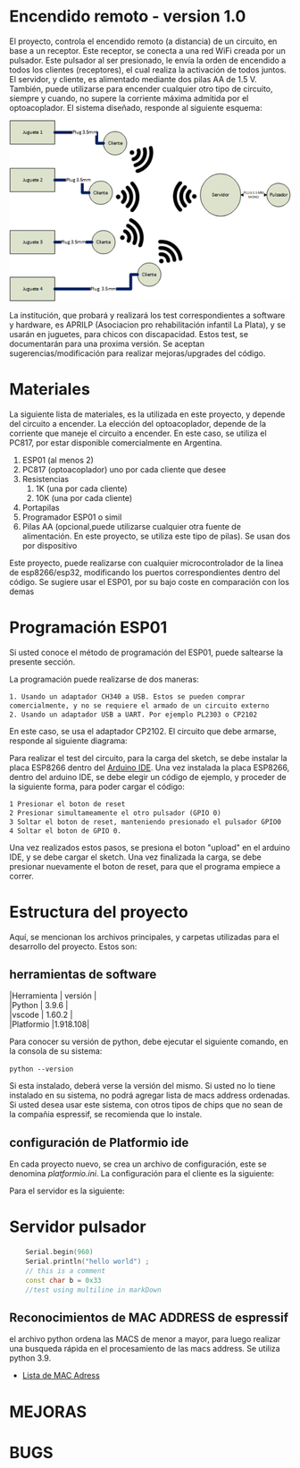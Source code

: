 # Encendido remoto  -  version 1.0 

El proyecto, controla el encendido remoto (a distancia) de un circuito, en base a un receptor. Este receptor, se conecta a una red WiFi creada por un pulsador. Este pulsador al ser presionado, le envía la orden de encendido a todos los clientes (receptores), el cual realiza la activación de todos juntos. El servidor, y cliente, es alimentado mediante dos pilas AA de 1.5 V. También, puede utilizarse para encender cualquier otro tipo de circuito, siempre y cuando, no supere la corriente máxima admitida por el optoacoplador. El sistema diseñado, responde al siguiente esquema: 

![diagrama general](images/diagramabloques.png)

La institución, que probará y realizará los test correspondientes a software y hardware, es APRILP (Asociacion pro rehabilitación infantil La Plata), y se usarán en juguetes, para chicos con discapacidad. Estos test, se documentarán para una proxima versión. Se aceptan sugerencias/modificación para realizar mejoras/upgrades del código. 

# Materiales 
   
   La siguiente lista de materiales, es la utilizada en este proyecto, y depende del circuito a encender. La elección del optoacoplador, depende de la corriente que maneje el circuito a encender. En este caso, se utiliza el PC817, por estar disponible comercialmente en Argentina.

1. ESP01 (al menos 2) 
2. PC817 (optoacoplador) uno por cada cliente que desee
3. Resistencias
    1. 1K (una por cada cliente) 
    2. 10K  (una por cada cliente) 
4. Portapilas 
5. Programador ESP01 o simil 
6. Pilas AA (opcional,puede utilizarse cualquier otra fuente de  alimentación. En este proyecto, se utiliza este tipo de pilas). Se usan dos por dispositivo

Este proyecto, puede realizarse con cualquier microcontrolador de la linea de esp8266/esp32, modificando los puertos correspondientes dentro del código. Se sugiere usar el ESP01, por su bajo coste en comparación con los demas 

# Programación ESP01 

Si usted conoce el método de programación del ESP01, puede saltearse la presente sección. 

La programación puede realizarse de dos maneras: 

    1. Usando un adaptador CH340 a USB. Estos se pueden comprar comercialmente, y no se requiere el armado de un circuito externo
    2. Usando un adaptador USB a UART. Por ejemplo PL2303 o CP2102 

En este caso, se usa el adaptador CP2102. El circuito que debe armarse, responde al siguiente diagrama: 
<!--Diagrama de conexión con esp01 --> 


Para realizar el test del circuito, para la carga del sketch, se debe instalar la placa ESP8266 dentro del [Arduino IDE](https://www.luisllamas.es/programar-esp8266-con-el-ide-de-arduino/ "guía para instalación esp8266 en arduino IDE"). Una vez instalada la placa ESP8266, dentro del arduino IDE, se debe elegir un código de ejemplo, y proceder de la siguiente forma, para poder cargar el código: 
    
    1 Presionar el boton de reset
    2 Presionar simultameamente el otro pulsador (GPIO 0)
    3 Soltar el boton de reset, manteniendo presionado el pulsador GPIO0 
    4 Soltar el boton de GPIO 0.

Una vez realizados estos pasos, se presiona el boton "upload" en el arduino IDE, y se debe cargar el sketch. Una vez finalizada la carga, se debe presionar nuevamente el boton de reset, para que el programa empiece a correr. 



# Estructura del proyecto

Aquí, se mencionan los archivos principales, y carpetas utilizadas para el desarrollo del proyecto. Estos son: 


## herramientas de software 

|Herramienta    | versión |       
|Python         | 3.9.6   |    
|vscode         | 1.60.2  |    
|Platformio     |1.918.108| 

Para conocer su versión de python, debe ejecutar el siguiente comando, en la consola de su sistema: 
    
  `python --version`

Si esta instalado, deberá verse la versión del mismo. Si usted no lo tiene instalado en su sistema, no podrá agregar lista de macs address ordenadas. Si usted desea usar este sistema, con otros tipos de chips que no sean de la compañia espressif, se recomienda que lo instale. 
    


## configuración de Platformio ide 

En cada proyecto nuevo, se crea un archivo de configuración, este se denomina *platformio.ini*. La configuración para el cliente es la siguiente: 

Para el servidor es la siguiente: 


# Servidor pulsador 
<!--
El servidor, crea la red WiFi en este caso, con los siguientes parámetros: 

Adicionalmente, posee un servidor web, con los archivos 

Estos archivos, se puede ingresar desde cualquier celular/pc, solo basta conectarse a la red WiFi creada por el mismo. La IP debe ingresar es "192.168.4.1". 
-->
```C++
    Serial.begin(960)
    Serial.println("hello world") ; 
    // this is a comment 
    const char b = 0x33
    //test using multiline in markDown 
```




## Reconocimientos de MAC ADDRESS de espressif
el archivo python ordena las MACS de menor a mayor, para luego realizar una busqueda rápida en el procesamiento de las macs address. Se utiliza python 3.9. 

- [Lista de MAC Adress](https://maclookup.app/vendors/espressif-inc " lista de mac address de espressif")   

# MEJORAS 
# BUGS 